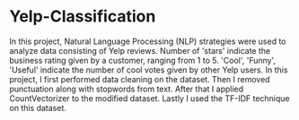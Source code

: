 # Yelp-Classification
In this project, Natural Language Processing (NLP) strategies were used to analyze data consisting of Yelp reviews.
Number of 'stars' indicate the business rating given by a customer, ranging from 1 to 5.
'Cool', 'Funny', 'Useful' indicate the number of cool votes given by other Yelp users.
In this project, I first performed data cleaning on the dataset. 
Then I removed punctuation along with stopwords from text.
After that I applied CountVectorizer to the modified dataset.
Lastly I used the TF-IDF technique on this dataset.
